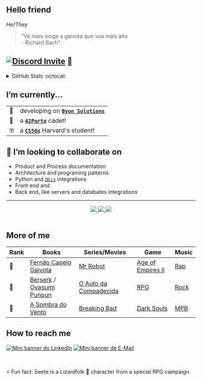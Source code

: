 ## Hello friend
*He/They*</br>

> "Vê mais longe a gaivota que voa mais alto</br>
    - Richard Bach"</br>

## [![Discord Invite](https://dcbadge.vercel.app/api/server/tEVUKXgbUw)](https://discord.gg/tEVUKXgbUw) 🤖

<details> <summary>GitHub Stats :octocat: </summary>

<div align="center">
    
[![Top Langs](https://github-readme-stats-see7e.vercel.app/api/top-langs/?username=see7e&count_private=true&layout=compact&theme=radical)](https://github.com/anuraghazra/github-readme-stats)
[![See7es's GitHub stats](https://github-readme-stats-see7e.vercel.app/api?username=see7e&count_private=true&show_icons=true&theme=radical)](https://github.com/anuraghazra/github-readme-stats)
</div>

</details>


## I’m currently...

<div align="center">

|||
|-|-|
|🔭| developing on [__`Byon Solutions`__](https://www.byonsolutions.com/)|
|👾| a [__`42Porto`__](https://www.42porto.com/) cadet!|
|🤓| a [__`CS50x`__](https://learning.edx.org/course/course-v1:HarvardX+CS50+X/home) Harvard's student!|

</div>

## 🤝 I’m looking to collaborate on
- Product and Process documentation
- Architecture and programing patterns
- Python and [`QGis`](https://github.com/qgis/QGIS) integrations
- Front end and
- Back end, like servers and databates integrations

---

<div align="center">
<a href="https://github.com/see7e/studies">
      <img src="https://github-readme-stats-see7e.vercel.app/api/pin/?username=see7e&repo=studies&theme=radical" />
</a>

<a href="https://github.com/see7e/42_Walkthrugh">
    <img src="https://github-readme-stats-see7e.vercel.app/api/pin/?username=see7e&repo=42_Walkthrugh&theme=radical" />
</a>
    
<a href="https://github.com/see7e/cs50x">
    <img src="https://github-readme-stats-see7e.vercel.app/api/pin/?username=see7e&repo=cs50x&theme=radical" />
</a>

</div>

</br>

## More of me

<div align="center">

| Rank | Books                                                                                                                     | Series/Movies                                                  | Game                                                             | Music                                                            |
| ---- | ------------------------------------------------------------------------------------------------------------------------- | -------------------------------------------------------------- | ---------------------------------------------------------------- | ---------------------------------------------------------------- |
| 🥇   | [Fernão Capelo Gaivota](https://pt.wikipedia.org/wiki/Fern%C3%A3o_Capelo_Gaivota)                                         | [Mr Robot](https://www.imdb.com/title/tt4158110/)              | [Age of Empires II](https://www.ageofempires.com/games/aoeiide/) | [Rap](https://open.spotify.com/playlist/1JRfaHt2BJRudsIX4KgWXY)  |
| 🥈   | [Berserk](https://en.wikipedia.org/wiki/Berserk_(manga)) / [Oyasumi Punpun](https://en.wikipedia.org/wiki/Oyasumi_Punpun) | [O Auto da Compadecida](https://www.imdb.com/title/tt0271383/) | [RPG](https://en.wikipedia.org/wiki/Role-playing_game)           | [Rock](https://open.spotify.com/playlist/37i9dQZF1EQpj7X7UK8OOF) |
| 🥉   | [A Sombra do Vento](https://en.wikipedia.org/wiki/The_Shadow_of_the_Wind)                                                 | [Breaking Bad](https://www.imdb.com/title/tt0903747/)          | [Dark Souls](https://en.wikipedia.org/wiki/Dark_Souls)           | [MPB](https://open.spotify.com/playlist/3Jnc8tKbg6B7nZy0K5lCem)  |

</div>

## How to reach me
[![Mini banner do LinkedIn](https://i.imgur.com/lJkkGYz.png)](https://www.linkedin.com/in/gabryelnobrega/) [![Mini banner de E-Mail](https://i.imgur.com/fgrXbFF.png)](mailto:gabryelster@gmail.com)

</br>

⚡ Fun fact: Seete is a Lizardfolk 🐊 character from a special RPG campaign


<!--
**see7e/see7e** is a ✨ _special_ ✨ repository because its `README.md` (this file) appears on your GitHub profile.

Here are some ideas to get you started:

- 🔭 I’m currently working on ...
- 🌱 I’m currently learning ...
- 👯 I’m looking to collaborate on ...
- 🤔 I’m looking for help with ...
- 💬 Ask me about ...
- 📫 How to reach me: ...
- 😄 Pronouns: ...
- ⚡ Fun fact: ...
-->

